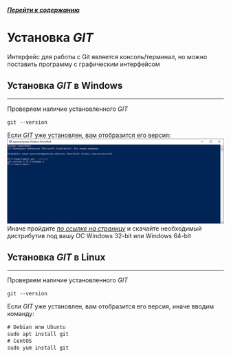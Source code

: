 [***Перейти к содержанию***](./readme.md#содержание)


# Установка *GIT*
Интерфейс для работы с Git является консоль/терминал, но можно поставить программу с графическим интерфейсом

## Установка *GIT* в Windows
---

Проверяем наличие установленного *GIT*
```
git --version
```

Если *GIT* уже установлен, вам отобразится его версия:
![Проверка версии GIT](./images/instgitwin.png "Гит уже установлен")
Иначе пройдите [*по ссылке на страницу*](https://git-scm.com/download/win) и скачайте необходимый дистрибутив под вашу ОС Windows 32-bit или Windows 64-bit

## Установка *GIT* в Linux
---

Проверяем наличие установленного *GIT*
```
git --version
```
Если *GIT* уже установлен, вам отобразится его версия, иначе вводим команду:
```
# Debian или Ubuntu
sudo apt install git
# CentOS
sudo yum install git
```
